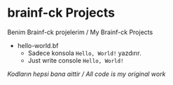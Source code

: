 # brainf-ck Projects

Benim Brainf-ck projelerim / My Brainf-ck Projects

- hello-world.bf
    - Sadece konsola `Hello, World!` yazdırır.
    - Just write console `Hello, World!`

*Kodların hepsi bana aittir / All code is my original work*
